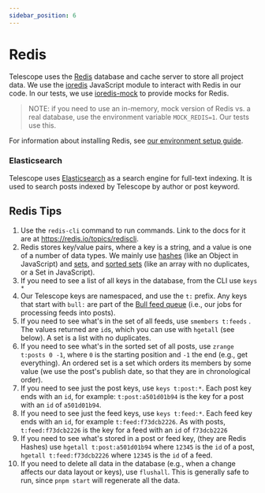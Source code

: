 ```yaml
---
sidebar_position: 6
---
```


# Redis

Telescope uses the [Redis](https://redis.io/) database and cache server to store
all project data. We use the [ioredis](https://www.npmjs.com/package/ioredis)
JavaScript module to interact with Redis in our code. In our tests, we use
[ioredis-mock](https://www.npmjs.com/package/ioredis-mock) to provide mocks
for Redis.

> NOTE: if you need to use an in-memory, mock version of Redis vs. a real
> database, use the environment variable `MOCK_REDIS=1`. Our tests use this.

For information about installing Redis, see [our environment setup guide](environment-setup.md).

### Elasticsearch

Telescope uses [Elasticsearch](elasticsearch.md) as a search engine for full-text indexing. It is used to search posts indexed by Telescope by author or post keyword.

## Redis Tips

1. Use the `redis-cli` command to run commands. Link to the docs for it are at https://redis.io/topics/rediscli.
1. Redis stores key/value pairs, where a key is a string, and a value is one of a number of data types. We mainly use [hashes](https://redis.io/topics/data-types#hashes) (like an Object in JavaScript) and [sets](https://redis.io/topics/data-types#sets), and [sorted sets](https://redis.io/topics/data-types#sorted-sets) (like an array with no duplicates, or a Set in JavaScript).
1. If you need to see a list of all keys in the database, from the CLI use `keys *`
1. Our Telescope keys are namespaced, and use the `t:` prefix. Any keys that start with `bull:` are part of the [Bull feed queue](https://github.com/OptimalBits/bull) (i.e., our jobs for processing feeds into posts).
1. If you need to see what's in the set of all feeds, use `smembers t:feeds` . The values returned are `id`s, which you can use with `hgetall` (see below). A set is a list with no duplicates.
1. If you need to see what's in the sorted set of all posts, use `zrange t:posts 0 -1`, where `0` is the starting position and `-1` the end (e.g., get everything). An ordered set is a set which orders its members by some value (we use the post's publish date, so that they are in chronological order).
1. If you need to see just the post keys, use `keys t:post:*`. Each post key ends with an `id`, for example: `t:post:a501d01b94` is the key for a post with an `id` of `a501d01b94`.
1. If you need to see just the feed keys, use `keys t:feed:*`. Each feed key ends with an `id`, for example `t:feed:f73dcb2226`. As with posts, `t:feed:f73dcb2226` is the key for a feed with an `id` of `f73dcb2226`
1. If you need to see what's stored in a post or feed key, (they are Redis Hashes) use `hgetall t:post:a501d01b94` where `12345` is the `id` of a post, `hgetall t:feed:f73dcb2226` where `12345` is the `id` of a feed.
1. If you need to delete all data in the database (e.g., when a change affects our data layout or keys), use `flushall`. This is generally safe to run, since `pnpm start` will regenerate all the data.
